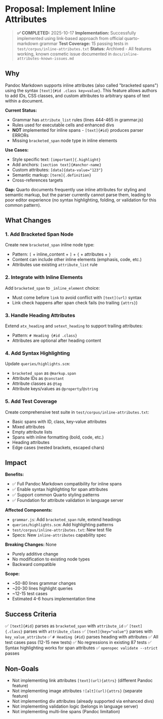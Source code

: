 # Proposal: Implement Inline Attributes

> **✅ COMPLETED:** 2025-10-17
> **Implementation:** Successfully implemented using link-based approach from official quarto-markdown grammar
> **Test Coverage:** 15 passing tests in `test/corpus/inline-attributes.txt`
> **Status:** Archived - All features working, known cosmetic issue documented in `docs/inline-attributes-known-issues.md`

## Why

Pandoc Markdown supports inline attributes (also called "bracketed spans") using the syntax `[text]{#id .class key=value}`. This feature allows authors to add IDs, CSS classes, and custom attributes to arbitrary spans of text within a document.

**Current Status:**
- Grammar has `attribute_list` rules (lines 444-465 in grammar.js)
- Rules used for executable cells and enhanced divs
- **NOT** implemented for inline spans - `[text]{#id}` produces parser ERRORs
- Missing `bracketed_span` node type in inline elements

**Use Cases:**
- Style specific text: `[important]{.highlight}`
- Add anchors: `[section text]{#anchor-name}`
- Custom attributes: `[data]{data-value="123"}`
- Semantic markup: `[term]{.definition}`
- Cross-references targets

**Gap:**
Quarto documents frequently use inline attributes for styling and semantic markup, but the parser currently cannot parse them, leading to poor editor experience (no syntax highlighting, folding, or validation for this common pattern).

## What Changes

### 1. Add Bracketed Span Node
Create new `bracketed_span` inline node type:
- Pattern: `[` + inline_content + `]` + `{` + attributes + `}`
- Content can include other inline elements (emphasis, code, etc.)
- Attributes use existing `attribute_list` rule

### 2. Integrate with Inline Elements
Add `bracketed_span` to `_inline_element` choice:
- Must come before `link` to avoid conflict with `[text](url)` syntax
- Link check happens after span check fails (no trailing `{attrs}`)

### 3. Handle Heading Attributes
Extend `atx_heading` and `setext_heading` to support trailing attributes:
- Pattern: `# Heading {#id .class}`
- Attributes are optional after heading content

### 4. Add Syntax Highlighting
Update `queries/highlights.scm`:
- `bracketed_span` as `@markup.span`
- Attribute IDs as `@constant`
- Attribute classes as `@tag`
- Attribute keys/values as `@property`/`@string`

### 5. Add Test Coverage
Create comprehensive test suite in `test/corpus/inline-attributes.txt`:
- Basic spans with ID, class, key-value attributes
- Mixed attributes
- Empty attribute lists
- Spans with inline formatting (bold, code, etc.)
- Heading attributes
- Edge cases (nested brackets, escaped chars)

## Impact

**Benefits:**
- ✅ Full Pandoc Markdown compatibility for inline spans
- ✅ Enable syntax highlighting for span attributes
- ✅ Support common Quarto styling patterns
- ✅ Foundation for attribute validation in language server

**Affected Components:**
- `grammar.js`: Add `bracketed_span` rule, extend headings
- `queries/highlights.scm`: Add highlighting patterns
- `test/corpus/inline-attributes.txt`: New test file
- Specs: New `inline-attributes` capability spec

**Breaking Changes:** None
- Purely additive change
- No modification to existing node types
- Backward compatible

**Scope:**
- ~50-80 lines grammar changes
- ~20-30 lines highlight queries
- ~12-15 test cases
- Estimated 4-6 hours implementation time

## Success Criteria

✅ `[text]{#id}` parses as `bracketed_span` with `attribute_id`
✅ `[text]{.class}` parses with `attribute_class`
✅ `[text]{key="value"}` parses with `key_value_attribute`
✅ `# Heading {#id}` parses heading with attributes
✅ All test cases pass (12-15 new tests)
✅ No regressions in existing 87 tests
✅ Syntax highlighting works for span attributes
✅ `openspec validate --strict` passes

## Non-Goals

- Not implementing link attributes `[text](url){attrs}` (different Pandoc feature)
- Not implementing image attributes `![alt](url){attrs}` (separate feature)
- Not implementing div attributes (already supported via enhanced divs)
- Not implementing validation logic (belongs in language server)
- Not implementing multi-line spans (Pandoc limitation)
